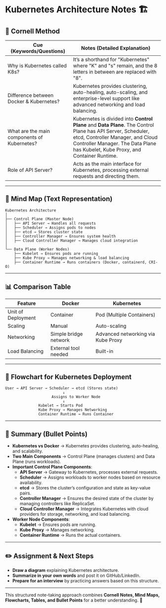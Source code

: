 # Kubernetes Architecture Notes 🏗️

## 📌 Cornell Method

| **Cue (Keywords/Questions)** | **Notes (Detailed Explanation)** |
|------------------------------|----------------------------------|
| Why is Kubernetes called K8s? | It’s a shorthand for "Kubernetes" where "K" and "s" remain, and the 8 letters in between are replaced with "8". |
| Difference between Docker & Kubernetes? | Kubernetes provides clustering, auto-healing, auto-scaling, and enterprise-level support like advanced networking and load balancing. |
| What are the main components of Kubernetes? | Kubernetes is divided into **Control Plane** and **Data Plane**. The Control Plane has API Server, Scheduler, etcd, Controller Manager, and Cloud Controller Manager. The Data Plane has Kubelet, Kube Proxy, and Container Runtime. |
| Role of API Server? | Acts as the main interface for Kubernetes, processing external requests and directing them. |

---

## 🧠 Mind Map (Text Representation)
```plaintext
Kubernetes Architecture
│
├── Control Plane (Master Node)
│   ├── API Server → Handles all requests
│   ├── Scheduler → Assigns pods to nodes
│   ├── etcd → Stores cluster state
│   ├── Controller Manager → Ensures system health
│   ├── Cloud Controller Manager → Manages cloud integration
│
└── Data Plane (Worker Nodes)
    ├── Kubelet → Ensures pods are running
    ├── Kube Proxy → Manages networking & load balancing
    ├── Container Runtime → Runs containers (Docker, containerd, CRI-O)
```

---

## 📊 Comparison Table

| **Feature**       | **Docker**           | **Kubernetes**         |
|------------------|--------------------|----------------------|
| Unit of Deployment | Container | Pod (Multiple Containers) |
| Scaling | Manual | Auto-scaling |
| Networking | Simple bridge network | Advanced networking via Kube Proxy |
| Load Balancing | External tool needed | Built-in |

---

## 📜 Flowchart for Kubernetes Deployment
```plaintext
User → API Server → Scheduler → etcd (Stores state)
                          ↓
                     Assigns to Worker Node
                          ↓
               Kubelet → Starts Pod
               Kube Proxy → Manages Networking
               Container Runtime → Runs Container
```

---

## 🎯 Summary (Bullet Points)

- **Kubernetes vs Docker** → Kubernetes provides clustering, auto-healing, and scalability.
- **Two Main Components** → Control Plane (manages clusters) and Data Plane (runs workloads).
- **Important Control Plane Components**:
  - **API Server** → Gateway to Kubernetes, processes external requests.
  - **Scheduler** → Assigns workloads to worker nodes based on resource availability.
  - **etcd** → Stores the cluster’s configuration and state as key-value pairs.
  - **Controller Manager** → Ensures the desired state of the cluster by managing controllers like ReplicaSet.
  - **Cloud Controller Manager** → Integrates Kubernetes with cloud providers for storage, networking, and load balancing.
- **Worker Node Components**:
  - **Kubelet** → Ensures pods are running.
  - **Kube Proxy** → Manages networking.
  - **Container Runtime** → Runs the actual containers.

---

## ✏️ Assignment & Next Steps

- **Draw a diagram** explaining Kubernetes architecture.
- **Summarize in your own words** and post it on GitHub/LinkedIn.
- **Prepare for an interview** by practicing answers based on this structure.

---

This structured note-taking approach combines **Cornell Notes, Mind Maps, Flowcharts, Tables, and Bullet Points** for a better understanding. 🚀
